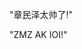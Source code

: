 <html lang="zh">
<head>    
<meta charset="UTF-8">    
   <title>章民泽很帅</title>
</head>
<body>
  <main>
    <p>"章民泽太帅了!"</p>
    <a herf="https://www.luogu.com.cn/paste/ecqdyqe3">"ZMZ AK IOI!"</a>
  </main>
</body>
</html>

